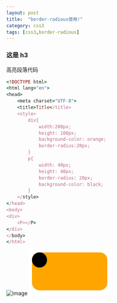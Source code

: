 ```yaml
---
layout: post
title:  "border-radious使用!"
category: css3
tags: [css3,border-radious]
---
```


### 这是 h3


高亮段落代码

```ruby
<!DOCTYPE html>
<html lang="en">
<head>
    <meta charset="UTF-8">
    <title>Title</title>
    <style>
        div{
            width:200px;
            height: 100px;
            background-color: orange;
            border-radius:20px;
        }
        p{
            width: 40px;
            height: 40px;
            border-radius: 20px;
            background-color: black;
        }
    </style>
</head>
<body>
<div>
    <P></P>
</div>
</body>
</html>
```
![image](http://note.youdao.com/favicon.ico)
![image](/images/css1.PNG)
